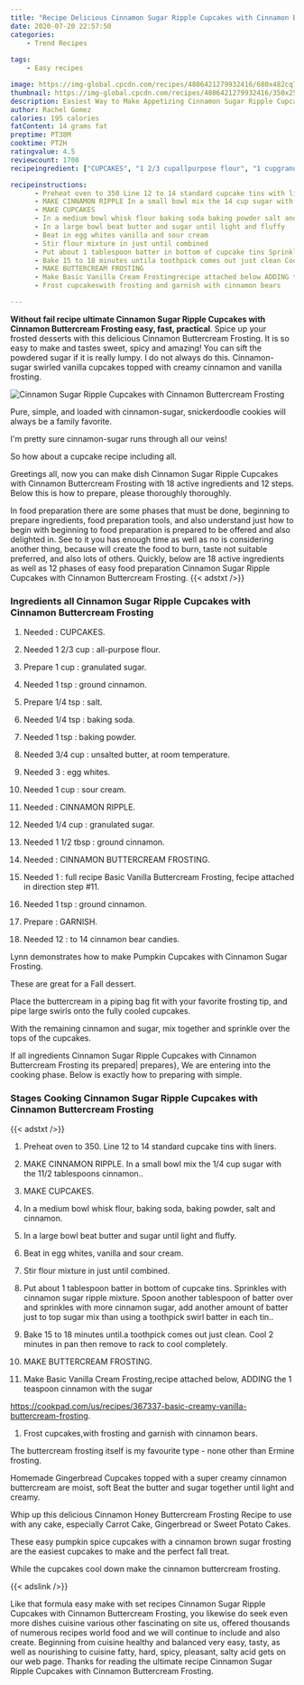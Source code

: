 ```yaml
---
title: "Recipe Delicious Cinnamon Sugar Ripple Cupcakes with Cinnamon Buttercream Frosting"
date: 2020-07-20 22:57:50
categories:
    - Trend Recipes
    
tags:
    - Easy recipes

image: https://img-global.cpcdn.com/recipes/4806421279932416/680x482cq70/cinnamon-sugar-ripple-cupcakes-with-cinnamon-buttercream-frosting-recipe-main-photo.jpg
thumbnail: https://img-global.cpcdn.com/recipes/4806421279932416/350x250cq70/cinnamon-sugar-ripple-cupcakes-with-cinnamon-buttercream-frosting-recipe-main-photo.jpg
description: Easiest Way to Make Appetizing Cinnamon Sugar Ripple Cupcakes with Cinnamon Buttercream Frosting with 18 ingredients and 12 stages of easy cooking.
author: Rachel Gomez
calories: 195 calories
fatContent: 14 grams fat
preptime: PT38M
cooktime: PT2H
ratingvalue: 4.5
reviewcount: 1708
recipeingredient: ["CUPCAKES", "1 2/3 cupallpurpose flour", "1 cupgranulated sugar", "1 tspground cinnamon", "1/4 tspsalt", "1/4 tspbaking soda", "1 tspbaking powder", "3/4 cupunsalted butter at room temperature", "3egg whites", "1 cupsour cream", "CINNAMON RIPPLE", "1/4 cupgranulated sugar", "1 1/2 tbspground cinnamon", "CINNAMON BUTTERCREAM FROSTING", "1full recipe Basic  Vanilla Buttercream Frosting fecipe attached in direction step 11", "1 tspground cinnamon", "GARNISH", "12to 14 cinnamon bear candies"]

recipeinstructions: 
      - Preheat oven to 350 Line 12 to 14 standard cupcake tins with liners 
      - MAKE CINNAMON RIPPLE In a small bowl mix the 14 cup sugar with the 112 tablespoons cinnamon 
      - MAKE CUPCAKES 
      - In a medium bowl whisk flour baking soda baking powder salt and cinnamon 
      - In a large bowl beat butter and sugar until light and fluffy 
      - Beat in egg whites vanilla and sour cream 
      - Stir flour mixture in just until combined 
      - Put about 1 tablespoon batter in bottom of cupcake tins Sprinkles with cinnamon sugar ripple mixture Spoon another tablespoon of batter  over and sprinkles with more cinnamon sugar add another amount of batter just to top sugar mix than using a toothpick swirl batter in each tin 
      - Bake 15 to 18 minutes untila toothpick comes out just clean Cool 2 minutes in pan then remove to rack to cool completely 
      - MAKE BUTTERCREAM FROSTING 
      - Make Basic Vanilla Cream Frostingrecipe attached below ADDING the 1 teaspoon cinnamon with the sugarhttpscookpadcomusrecipes367337basiccreamyvanillabuttercreamfrosting 
      - Frost cupcakeswith frosting and garnish with cinnamon bears

---
```




**Without fail recipe ultimate Cinnamon Sugar Ripple Cupcakes with Cinnamon Buttercream Frosting easy, fast, practical**. Spice up your frosted desserts with this delicious Cinnamon Buttercream Frosting. It is so easy to make and tastes sweet, spicy and amazing! You can sift the powdered sugar if it is really lumpy. I do not always do this. Cinnamon-sugar swirled vanilla cupcakes topped with creamy cinnamon and vanilla frosting.


![Cinnamon Sugar Ripple Cupcakes with Cinnamon Buttercream Frosting](https://img-global.cpcdn.com/recipes/4806421279932416/680x482cq70/cinnamon-sugar-ripple-cupcakes-with-cinnamon-buttercream-frosting-recipe-main-photo.jpg "Cinnamon Sugar Ripple Cupcakes with Cinnamon Buttercream Frosting")



Pure, simple, and loaded with cinnamon-sugar, snickerdoodle cookies will always be a family favorite.

I&#39;m pretty sure cinnamon-sugar runs through all our veins!

So how about a cupcake recipe including all.


Greetings all, now you can make dish Cinnamon Sugar Ripple Cupcakes with Cinnamon Buttercream Frosting with 18 active ingredients and 12 steps. Below this is how to prepare, please thoroughly thoroughly.

In food preparation there are some phases that must be done, beginning to prepare ingredients, food preparation tools, and also understand just how to begin with beginning to food preparation is prepared to be offered and also delighted in. See to it you has enough time as well as no is considering another thing, because will create the food to burn, taste not suitable preferred, and also lots of others. Quickly, below are 18 active ingredients as well as 12 phases of easy food preparation Cinnamon Sugar Ripple Cupcakes with Cinnamon Buttercream Frosting.
{{< adstxt />}}

### Ingredients all Cinnamon Sugar Ripple Cupcakes with Cinnamon Buttercream Frosting


1. Needed  : CUPCAKES.

1. Needed 1 2/3 cup : all-purpose flour.

1. Prepare 1 cup : granulated sugar.

1. Needed 1 tsp : ground cinnamon.

1. Prepare 1/4 tsp : salt.

1. Needed 1/4 tsp : baking soda.

1. Needed 1 tsp : baking powder.

1. Needed 3/4 cup : unsalted butter, at room temperature.

1. Needed 3 : egg whites.

1. Needed 1 cup : sour cream.

1. Needed  : CINNAMON RIPPLE.

1. Needed 1/4 cup : granulated sugar.

1. Needed 1 1/2 tbsp : ground cinnamon.

1. Needed  : CINNAMON BUTTERCREAM FROSTING.

1. Needed 1 : full recipe Basic  Vanilla Buttercream Frosting, fecipe attached in direction step #11.

1. Needed 1 tsp : ground cinnamon.

1. Prepare  : GARNISH.

1. Needed 12 : to 14 cinnamon bear candies.


Lynn demonstrates how to make Pumpkin Cupcakes with Cinnamon Sugar Frosting.

These are great for a Fall dessert.

Place the buttercream in a piping bag fit with your favorite frosting tip, and pipe large swirls onto the fully cooled cupcakes.

With the remaining cinnamon and sugar, mix together and sprinkle over the tops of the cupcakes.


If all ingredients Cinnamon Sugar Ripple Cupcakes with Cinnamon Buttercream Frosting its prepared| prepares}, We are entering into the cooking phase. Below is exactly how to preparing with simple.

### Stages Cooking Cinnamon Sugar Ripple Cupcakes with Cinnamon Buttercream Frosting

{{< adstxt />}}


1. Preheat oven to 350. Line 12 to 14 standard cupcake tins with liners.



1. MAKE CINNAMON RIPPLE. In a small bowl mix the 1/4 cup sugar with the 11/2 tablespoons cinnamon..



1. MAKE CUPCAKES.



1. In a medium bowl whisk flour, baking soda, baking powder, salt and cinnamon.



1. In a large bowl beat butter and sugar until light and fluffy.



1. Beat in egg whites, vanilla and sour cream.



1. Stir flour mixture in just until combined.



1. Put about 1 tablespoon batter in bottom of cupcake tins. Sprinkles with cinnamon sugar ripple mixture. Spoon another tablespoon of batter  over and sprinkles with more cinnamon sugar, add another amount of batter just to top sugar mix than using a toothpick swirl batter in each tin..



1. Bake 15 to 18 minutes until.a toothpick comes out just clean. Cool 2 minutes in pan then remove to rack to cool completely.



1. MAKE BUTTERCREAM FROSTING.



1. Make Basic Vanilla Cream Frosting,recipe attached below, ADDING the 1 teaspoon cinnamon with the sugar

https://cookpad.com/us/recipes/367337-basic-creamy-vanilla-buttercream-frosting.



1. Frost cupcakes,with frosting and garnish with cinnamon bears.




The buttercream frosting itself is my favourite type - none other than Ermine frosting.

Homemade Gingerbread Cupcakes topped with a super creamy cinnamon buttercream are moist, soft Beat the butter and sugar together until light and creamy.

Whip up this delicious Cinnamon Honey Buttercream Frosting Recipe to use with any cake, especially Carrot Cake, Gingerbread or Sweet Potato Cakes.

These easy pumpkin spice cupcakes with a cinnamon brown sugar frosting are the easiest cupcakes to make and the perfect fall treat.

While the cupcakes cool down make the cinnamon buttercream frosting.


{{< adslink />}}

Like that formula easy make with set recipes Cinnamon Sugar Ripple Cupcakes with Cinnamon Buttercream Frosting, you likewise do seek even more dishes cuisine various other fascinating on site us, offered thousands of numerous recipes world food and we will continue to include and also create. Beginning from cuisine healthy and balanced very easy, tasty, as well as nourishing to cuisine fatty, hard, spicy, pleasant, salty acid gets on our web page. Thanks for reading the ultimate recipe Cinnamon Sugar Ripple Cupcakes with Cinnamon Buttercream Frosting.

